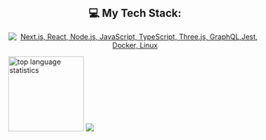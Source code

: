<div align="center">
  
## 💻 My Tech Stack:

[![Next.js, React, Node.js, JavaScript, TypeScript, Three.js, GraphQL,Jest, Docker, Linux](https://skillicons.dev/icons?i=next,react,nodejs,js,ts,threejs,graphql,jest,docker,linux)](https://skillicons.dev)
</div>

<img src="https://github-readme-stats.vercel.app/api/top-langs?locale=en&layout=compact&hide_progress=true&theme=codeSTACKr&username=sebaw65" height="150" alt="top language statistics"  />
<img src="https://github-readme-stats-nine-self-23.vercel.app/api?username=sebaw65" />
